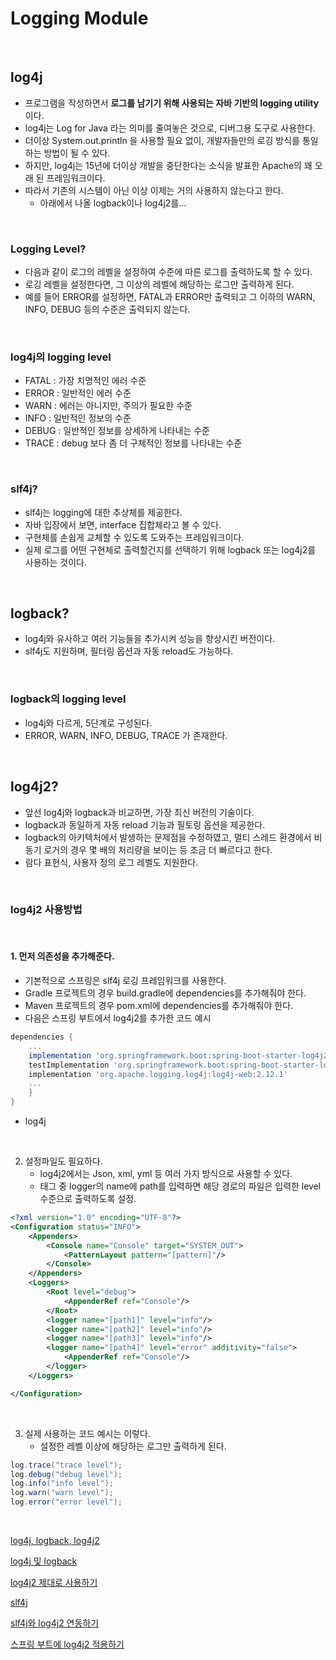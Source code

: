 # Logging Module

<br/>

## log4j

* 프로그램을 작성하면서 **로그를 남기기 위해 사용되는 자바 기반의 logging utility** 이다.
* log4j는 Log for Java 라는 의미를 줄여놓은 것으로, 디버그용 도구로 사용한다.
* 더이상 System.out.println 을 사용할 필요 없이, 개발자들만의 로깅 방식를 통일하는 방법이 될 수 있다.
* 하지만, log4j는 15년에 더이상 개발을 중단한다는 소식을 발표한 Apache의 꽤 오래 된 프레임워크이다.
* 따라서 기존의 시스템이 아닌 이상 이제는 거의 사용하지 않는다고 한다.
  * 아래에서 나올 logback이나 log4j2를...

<br/>

### Logging Level?

* 다음과 같이 로그의 레벨을 설정하여 수준에 따른 로그를 출력하도록 할 수 있다.
* 로깅 레벨을 설정한다면, 그 이상의 레벨에 해당하는 로그만 출력하게 된다.
* 예를 들어 ERROR를 설정하면, FATAL과 ERROR만 출력되고 그 이하의 WARN, INFO, DEBUG 등의 수준은 출력되지 않는다.

<br/>

### log4j의 logging level

* FATAL : 가장 치명적인 에러 수준
* ERROR : 일반적인 에러 수준
* WARN : 에러는 아니지만, 주의가 필요한 수준
* INFO : 일반적인 정보의 수준
* DEBUG : 일반적인 정보를 상세하게 나타내는 수준
* TRACE : debug 보다 좀 더 구체적인 정보를 나타내는 수준

<br/>

### slf4j?

* slf4j는 logging에 대한 추상체를 제공한다.
* 자바 입장에서 보면, interface 집합체라고 볼 수 있다.
* 구현체를 손쉽게 교체할 수 있도록 도와주는 프레임워크이다.
* 실제 로그를 어떤 구현체로 출력할건지를 선택하기 위해 logback 또는 log4j2를 사용하는 것이다.

<br/>

## logback?

* log4j와 유사하고 여러 기능들을 추가시켜 성능을 향상시킨 버전이다.
* slf4j도 지원하며, 필터링 옵션과 자동 reload도 가능하다.

<br/>

### logback의 logging level

* log4j와 다르게, 5단계로 구성된다.
* ERROR, WARN, INFO, DEBUG, TRACE 가 존재한다.

<br/>

## log4j2?

* 앞선 log4j와 logback과 비교하면, 가장 최신 버전의 기술이다.
* logback과 동일하게 자동 reload 기능과 필토링 옵션을 제공한다.
* logback의 아키텍처에서 발생하는 문제점을 수정하였고, 멀티 스레드 환경에서 비동기 로거의 경우 몇 배의 처리량을 보이는 등 조금 더 빠르다고 한다.
* 람다 표현식, 사용자 정의 로그 레벨도 지원한다.

<br/>

### log4j2 사용방법

<br/>

#### 1. 먼저 의존성을 추가해준다.

* 기본적으로 스프링은 slf4j 로깅 프레임워크를 사용한다.
* Gradle 프로젝트의 경우 build.gradle에 dependencies를 추가해줘야 한다.
* Maven 프로젝트의 경우 pom.xml에 dependencies를 추가해줘야 한다.
* 다음은 스프링 부트에서 log4j2를 추가한 코드 예시

```groovy
dependencies {
    ...
    implementation 'org.springframework.boot:spring-boot-starter-log4j2'
    testImplementation 'org.springframework.boot:spring-boot-starter-log4j2'
    implementation 'org.apache.logging.log4j:log4j-web:2.12.1'
	...
    }
}
```

* log4j

<br/>

2. 설정파일도 필요하다.
   * log4j2에서는 Json, xml, yml 등 여러 가지 방식으로 사용할 수 있다.
   * 태그 중 logger의 name에 path를 입력하면 해당 경로의 파일은 입력한 level 수준으로 출력하도록 설정.

```xml
<?xml version="1.0" encoding="UTF-8"?>
<Configuration status="INFO">
    <Appenders>
        <Console name="Console" target="SYSTEM_OUT">
            <PatternLayout pattern="[pattern]"/>
        </Console>
    </Appenders>
    <Loggers>
        <Root level="debug">
            <AppenderRef ref="Console"/>
        </Root>
        <logger name="[path1]" level="info"/>
        <logger name="[path2]" level="info"/>
        <logger name="[path3]" level="info"/>
        <logger name="[path4]" level="error" additivity="false">
            <AppenderRef ref="Console"/>
        </logger>
    </Loggers>

</Configuration>
```

<br/>

3. 실제 사용하는 코드 예시는 이렇다.
   * 설정한 레벨 이상에 해당하는 로그만 출력하게 된다.

```java
log.trace("trace level");
log.debug("debug level");
log.info("info level");
log.warn("warn level");
log.error("error level");
```

<br/>

[log4j, logback, log4j2](https://madplay.github.io/post/log4j-logback-log4j2)

[log4j 및 logback](https://goddaehee.tistory.com/45)

[log4j2 제대로 사용하기](https://velog.io/@bread_dd/Log4j-2-%EC%A0%9C%EB%8C%80%EB%A1%9C-%EC%82%AC%EC%9A%A9%ED%95%98%EA%B8%B0)

[slf4j](https://inyl.github.io/programming/2017/05/05/slf4j.html)

[slf4j와 log4j2 연동하기](http://dveamer.github.io/java/SLF4J-Log4J2.html)

[스프링 부트에 log4j2 적용하기](https://twofootdog.tistory.com/52)